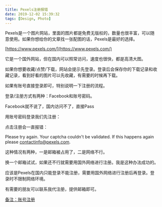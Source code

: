 ```yaml
---
title: Pexels注册报错
date: 2019-12-02 15:39:32
tags: [Design, Photo]
---
```


Pexels是一个图片网站，里面的图片都是免费无版权的，数量也很丰富，可以随意使用。如果你想给你的文章找一张配图的话，Pexels是最好的选择。

[https://www.pexels.com/](https://www.pexels.com/)

它是一个国外网站，但在国内可以照常访问，速度也很快，都是高清大图。

如果你想要收藏/点赞/下载，网站会提示先登录。登录后会保存你的下载记录和收藏记录，看到好看的图片可以先收藏，有需要的时候再下载。

如果有账号直接登录即可，特别说明一下注册的流程。

登录/注册方式有两种：Facebook和账号密码。

Facebook就不说了，国内访问不了，直接Pass

用账号密码登录我们先注册：

点击注册会一直报错：

Please try again. Your captcha couldn't be validated. If this happens again please contactinfo@pexels.com.


这种情况有两种，一是邮箱被占用了，二是网络不行。

换一个邮箱试试，如果还不行就需要用国外网络进行注册。我是这种办法成功的。

应该是Pexels在国内只能登录不能注册，需要用国外网络进行注册后再登录。登录时不限制网络环境。

有需要的朋友可以联系我代注册，提供邮箱即可。

[备注：账号注册](https://blog.yadea.cloud/about)